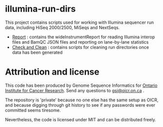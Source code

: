 # illumina-run-dirs

This project contains scripts used for working with Illumina sequencer run data, including HiSeq 2000/2500, MiSeqs and NextSeqs.

* [Report](report) : contains the wideInstrumentReport for reading Illumina interop files and BamQC JSON files and reporting on lane-by-lane statistics
* [Check and Clean](check-and-clean) : contains scripts for cleaning run directories once data has been generated

# Attribution and license

This code has been produced by Genome Sequence Informatics for [Ontario Institute for Cancer Research](http://oicr.on.ca). Send any questions to gsi@oicr.on.ca . 

The repository is 'private' because no one else has the same setup as OICR, and because digging through git history to see if any passwords were ever committed seems tiresome.

Nevertheless, the code is licensed under MIT and can be distributed freely.


